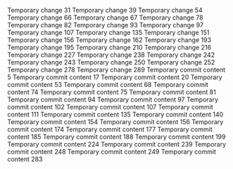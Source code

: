Temporary change 31
Temporary change 39
Temporary change 54
Temporary change 66
Temporary change 67
Temporary change 78
Temporary change 82
Temporary change 93
Temporary change 97
Temporary change 107
Temporary change 135
Temporary change 151
Temporary change 156
Temporary change 162
Temporary change 193
Temporary change 195
Temporary change 210
Temporary change 216
Temporary change 227
Temporary change 238
Temporary change 242
Temporary change 243
Temporary change 250
Temporary change 252
Temporary change 278
Temporary change 289
Temporary commit content 5
Temporary commit content 17
Temporary commit content 20
Temporary commit content 53
Temporary commit content 68
Temporary commit content 74
Temporary commit content 75
Temporary commit content 81
Temporary commit content 94
Temporary commit content 97
Temporary commit content 102
Temporary commit content 107
Temporary commit content 111
Temporary commit content 135
Temporary commit content 140
Temporary commit content 154
Temporary commit content 156
Temporary commit content 174
Temporary commit content 177
Temporary commit content 185
Temporary commit content 188
Temporary commit content 199
Temporary commit content 224
Temporary commit content 239
Temporary commit content 248
Temporary commit content 249
Temporary commit content 283
